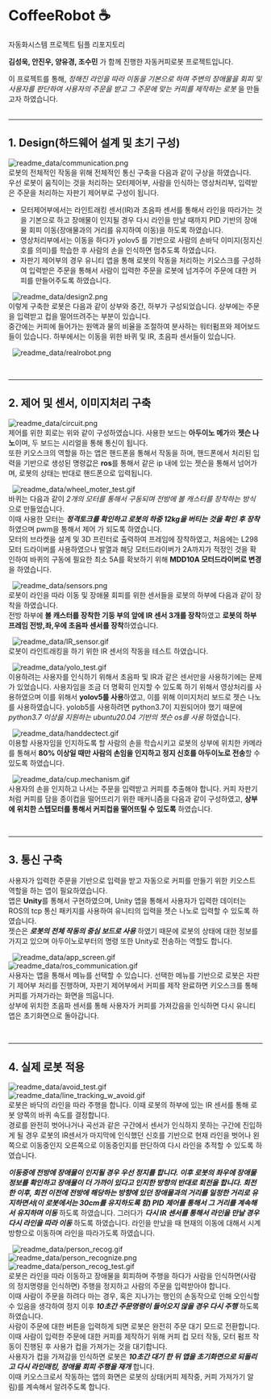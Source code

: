# CoffeeRobot :coffee:
자동화시스템 프로젝트 팀플 리포지토리

**김성욱, 안진우, 양유경, 조수민** 가 함께 진행한 자동커피로봇 프로젝트입니다.   
   
이 프로젝트를 통해, _정해진 라인을 따라 이동을 기본으로 하며 주변의 장애물을 회피 및 사용자를 판단하여 사용자의 주문을 받고 그 주문에 맞는 커피를 제작하는 로봇_ 을 만들고자 하였습니다.   
&nbsp;&nbsp;
_______________________________________________   
## 1. Design(하드웨어 설계 및 초기 구성)   
![readme_data/communication.png](readme_data/communication.png)   
로봇의 전체적인 작동을 위해 전체적인 통신 구축을 다음과 같이 구상을 하였습니다.   
우선 로봇이 움직이는 것을 처리하는 모터제어부, 사람을 인식하는 영상처리부, 입력받은 주문을 처리하는 자판기 제어부로 구성이 됩니다.    
- 모터제어부에서는 라인트래킹 센서(IR)과 초음파 센서를 통해서 라인을 따라가는 것을 기본으로 하고 장애물이 인지될 경우 다시 라인을 만날 때까지 PID 기반의 장애물 회피 이동(장애물과의 거리를 유지하여 이동)을 하도록 하였습니다.    
- 영상처리부에서는 이동을 하다가 yolov5 를 기반으로 사람의 손바닥 이미지(정지신호를 의미)를 학습한 후 사람의 손을 인식하면 멈추도록 하였습니다.   
- 자판기 제어부의 경우 유니티 앱을 통해 로봇의 작동을 처리하는 키오스크를 구성하여 입력받은 주문을 통해서 사람이 입력한 주문을 로봇에 넘겨주어 주문에 대한 커피를 만들어주도록 하였습니다.   
   
   
&nbsp;
![readme_data/design2.png](readme_data/design2.png)   
이렇게 구축한 로봇은 다음과 같이 상부와 중간, 하부가 구성되었습니다. 상부에는 주문을 입력받고 컵을 떨어뜨려주는 부분이 있습니다.   
중간에는 커피에 들어가는 원액과 물의 비율을 조절하여 분사하는 워터펌프와 제어보드들이 있습니다. 하부에서는 이동을 위한 바퀴 및 IR, 초음파 센서들이 있습니다.   
   
&nbsp;
![readme_data/realrobot.png](readme_data/realrobot.png)   
   
&nbsp;&nbsp;
_______________________________________________   
## 2. 제어 및 센서, 이미지처리 구축   
![readme_data/circuit.png](readme_data/circuit.png)   
제어를 위한 회로는 위와 같이 구성하였습니다. 사용한 보드는 **아두이노 메가**와 **젯슨 나노**이며, 두 보드는 시리얼을 통해 통신이 됩니다.   
또한 키오스크의 역할을 하는 앱은 핸드폰을 통해서 작동을 하며, 핸드폰에서 처리된 입력을 기반으로 생성된 명령값은 **ros**를 통해서 같은 ip 내에 있는 젯슨을 통해서 넘어가며, 로봇의 상태는 반대로 핸드폰으로 입력됩니다.   
   
&nbsp;
![readme_data/wheel_moter_test.gif](readme_data/wheel_moter_test.gif)   
바퀴는 다음과 같이 _2개의 모터를 통해서 구동되며 전방에 볼 캐스터를 장착하는 방식_ 으로 만들었습니다.   
이때 사용한 모터는 ***정격토크를 확인하고 로봇의 하중 12kg을 버티는 것을 확인 후 장착*** 하였으며 pwm을 통해서 제어 가 되도록 하였습니다.   
모터의 브라켓을 설계 및 3D 프린터로 출력하여 프레임에 장착하였고, 처음에는 L298 모터 드라이버를 사용하였으나 발열과 해당 모터드라이버가 2A까지가 적정인 것을 확인하여 바퀴의 구동에 필요한 최소 5A를 확보하기 위해 **MDD10A 모터드라이버로 변경**을 하였습니다.   
   
&nbsp;
![readme_data/sensors.png](readme_data/sensors.png)   
로봇이 라인을 따라 이동 및 장애물 회피를 위한 센서들을 로봇의 하부에 다음과 같이 장착을 하였습니다.   
전방 하부에 **볼 캐스터를 장착한 기둥 부의 앞에 IR 센서 3개를 장착**하였고 **로봇의 하부 프레임 전방,좌,우에 초음파 센서를 장착**하였습니다.   
   
&nbsp;
![readme_data/IR_sensor.gif](readme_data/IR_sensor.gif)   
로봇이 라인트래킹을 하기 위한 IR 센서의 작동을 테스트 하였습니다.   
   
&nbsp;
![readme_data/yolo_test.gif](readme_data/yolo_test.gif)   
이용하려는 사용자를 인식하기 위해서 초음파 및 IR과 같은 센서만을 사용하기에는 문제가 있었습니다. 사용자임을 조금 더 명확히 인지할 수 있도록 하기 위해서 영상처리를 사용하였으며 이를 위해서 **yolov5를 사용**하였고, 이를 위해 이미지처리 보드로 젯슨 나노를 사용하였습니다. yolob5를 사용하려면 python3.7이 지원되어야 했기 때문에 _python3.7 이상을 지원하는 ubuntu20.04 기반의 젯슨 os를 사용_ 하였습니다.   
   
&nbsp;
![readme_data/handdectect.gif](readme_data/handdectect.gif)   
이용할 사용자임을 인지하도록 할 사람의 손을 학습시키고 로봇의 상부에 위치한 카메라를 통해서 **80% 이상일 때만 사람의 손임을 인지하고 정지 신호를 아두이노로 전송**할 수 있도록 하였습니다.   
   
&nbsp;
![readme_data/cup.mechanism.gif](readme_data/cup.mechanism.gif)   
사용자의 손을 인지하고 나서는 주문을 입력받고 커피를 추출해야 합니다. 커피 자판기처럼 커피를 담을 종이컵을 떨어뜨리기 위한 매커니즘을 다음과 같이 구성하였고, **상부에 위치한 스텝모터를 통해서 커피컵을 떨어뜨릴 수 있도록** 하였습니다.   
   
&nbsp;&nbsp;
_______________________________________________   
## 3. 통신 구축   
사용자가 입력한 주문을 기반으로 입력을 받고 자동으로 커피를 만들기 위한 키오스트 역할을 하는 앱이 필요하였습니다.   
앱은 **Unity**를 통해서 구현하였으며, Unity 앱을 통해서 사용자가 입력한 데이터는 ROS의 tcp 통신 패키지를 사용하여 유니티의 입력을 젯슨 나노로 입력할 수 있도록 하였습니다.   
젯슨은 ***로봇의 전체 작동의 중심 보드로 사용*** 하였기 때문에 로봇의 상태에 대한 정보를 가지고 있으며 아두이노로부터의 명령 또한 Unity로 전송하는 역할도 합니다.   
   
&nbsp;
![readme_data/app_screen.gif](readme_data/app_screen.gif)   
![readme_data/ros_communication.gif](readme_data/ros_communication.gif)   
사용자는 앱을 통해서 메뉴를 선택할 수 있습니다. 선택한 메뉴를 기반으로 로봇은 자판기 제어부 처리를 진행하며, 자판기 제어부에서 커피를 제작 완료하면 키오스크를 통해 커피를 가져가라는 화면을 띄웁니다.   
상부에 위치한 초음파 센서를 통해 사용자가 커피를 가져갔음을 인식하면 다시 유니티 앱은 초기화면으로 돌아갑니다.   
   
&nbsp;&nbsp;
_______________________________________________   
## 4. 실제 로봇 적용   
![readme_data/avoid_test.gif](readme_data/avoid_test.gif)   
![readme_data/line_tracking_w_avoid.gif](readme_data/line_tracking_w_avoid.gif)   
로봇은 바닥의 라인을 따라 주행을 합니다. 이때 로봇의 하부에 있는 IR 센서를 통해 로봇 양쪽의 바퀴 속도를 결정합니다.   
경로를 완전히 벗어나거나 곡선과 같은 구간에서 센서가 인식하지 못하는 구간에 진입하게 될 경우 로봇의 IR센서가 마지막에 인식했던 신호를 기반으로 현재 라인을 벗어나 왼쪽으로 이동중인지 오른쪽으로 이동중인지를 판단하여 다시 라인을 추적할 수 있도록 하였습니다.   
   
***이동중에 전방에 장애물이 인지될 경우 우선 정지를 합니다. 이후 로봇의 좌우에 장애물 정보를 확인하고 장애물이 더 가까이 있다고 인지한 방향의 반대로 회전을 합니다. 회전한 이후, 회전 이전에 전방에 해당하는 방향에 있던 장애물과의 거리를 일정한 거리로 유지하면서(이 로봇에서는 30cm를 유지하도록 함) PID 제어를 통해서 그 거리를 계속해서 유지하며 이동*** 하도록 하였습니다. 그러다가 ***다시 IR 센서를 통해서 라인을 만날 경우 다시 라인을 따라 이동*** 하도록 하였습니다. 라인을 만났을 때 현재의 이동에 대해서 시계방향으로 이동하며 라인을 따라가도록 하였습니다.   
   
&nbsp;
![readme_data/person_recog.gif](readme_data/person_recog.gif)   
![readme_data/person_recognize.png](readme_data/person_recognize.png)   
![readme_data/person_recog_test.gif](readme_data/person_recog_test.gif)   
로봇은 라인을 따라 이동하고 장애물을 회피하며 주행을 하다가 사람을 인식하면(사람의 정지명령을 인식하면) 주행을 정지하고 사람의 주문을 입력받아야 합니다.   
이때 사람이 주문을 하려다 마는 경우, 혹은 지나가는 행인의 손동작으로 인해 오인식할 수 있음을 생각하여 정지 이후 ***10초간 주문명령이 들어오지 않을 경우 다시 주행*** 하도록 하였습니다.   
사람이 주문에 대한 버튼을 입력하게 되면 로봇은 완전히 주문 대기 모드로 전환합니다.   
이때 사람이 입력한 주문에 대한 커피를 제작하기 위해 커피 컵 모터 작동, 모터 펌프 작동이 진행된 후 사용가 컵을 가져가는 것을 대기합니다.   
사용자가 컵을 가져감을 인식하면 로봇은 ***10초간 대기 한 뒤 앱을 초기화면으로 되돌리고 다시 라인래킹, 장애물 회피 주행을 재개*** 합니다.   
이때 키오스크로서 작동하는 앱의 화면은 로봇의 상태(커피 제작중, 커피 가져가기 알림)를 계속해서 알려주도록 합니다.   
